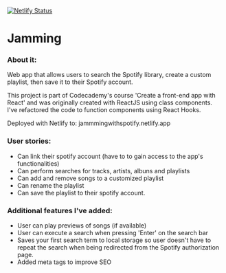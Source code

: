 [![Netlify Status](https://api.netlify.com/api/v1/badges/8cec6385-ec1a-4899-bdf5-ae492291e987/deploy-status)](https://app.netlify.com/sites/jammmingwithspotify/deploys)
# Jamming

### About it:
Web app that allows users to search the Spotify library, create a custom playlist, then save it to their Spotify account.

This project is part of Codecademy's course 'Create a front-end app with React' and was originally created with ReactJS using class components. 
I've refactored the code to function components using React Hooks.

Deployed with Netlify to: jammmingwithspotify.netlify.app

### User stories:
- Can link their spotify account (have to to gain access to the app's functionalities)
- Can perform searches for tracks, artists, albuns and playlists
- Can add and remove songs to a customized playlist
- Can rename the playlist
- Can save the playlist to their spotify account.

### Additional features I've added:
- User can play previews of songs (if available)
- User can execute a search when pressing 'Enter' on the search bar
- Saves your first search term to local storage so user doesn't have to repeat the search when being redirected from the Spotify authorization page.
- Added meta tags to improve SEO

